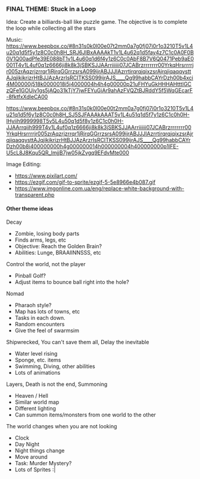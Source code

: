 ### FINAL THEME: Stuck in a Loop

Idea: Create a billiards-ball like puzzle game. The objective is to complete the loop while collecting all the stars


Music:
https://www.beepbox.co/#8n31s0k0l00e07t2mm0a7g0fj07i0r1o3210T5v1L4u20q1d5f5y1z8C0c0h8H_SRJ6JIBxAAAAkT1v1L4u62q1d5fay4z7C1c0A0F0B0V1Q00adPfe39E088bT1v1L4u60q1d6f4y1z6C0c0AbF8B7V6Q0471Peb9aE0001T4v1L4uf0q1z6666ji8k8k3jSBKSJJAArriiiiii07JCABrzrrrrrrr00YrkqHrsrrrrjr005zrAqzrjzrrqr1jRjrqGGrrzsrsA099ijrABJJJIAzrrtirqrqjqixzsrAjrqjiqaqqysttAJqjikikrizrHtBJJAzArzrIsRCITKSS099ijrAJS____Qg99habbCAYrDzh00b4xci4M00000j518k0000018i5j4000004h4h4g00000p21uFHYuGkHHHAHtttIGCzQFe1GOUjv1gs5jAQo31kTjY7jwFEYuGiAr9ahAzFVQZtBJRddY5f5WqGEcarF-8fktfxXdleCA00

https://www.beepbox.co/#8n31s0k0l00e00t2mm0a7g0fj07i0r1o3210T5v1L4u21q1d5f6y1z8C0c0h8H_SJ5SJFAAAkAAAT5v1L4u51q1d5f7y1z6C1c0h0H-IHyiih9999998T5v5L4u50q1d5f8y1z6C1c0h0H-JJAArrqiih999T4v1L4uf0q1z6666ji8k8k3jSBKSJJAArriiiiii07JCABrzrrrrrrr00YrkqHrsrrrrjr005zrAqzrjzrrqr1jRjrqGGrrzsrsA099ijrABJJJIAzrrtirqrqjqixzsrAjrqjiqaqqysttAJqjikikrizrHtBJJAzArzrIsRCITKSS099ijrAJS____Qg99habbCAYrDzh00b8i400000000h4g000000014h000000004h400000000p1IFE-U5cL8J8Kqu5QR_lmjjB7jw05jkZvgq9EFdvMte000


Image Editing:
- https://www.pixilart.com/
- https://ezgif.com/gif-to-sprite/ezgif-5-5e8966e4b087.gif
- https://www.imgonline.com.ua/eng/replace-white-background-with-transparent.php

#### Other theme ideas

Decay
  - Zombie, losing body parts
  - Finds arms, legs, etc
  - Objective: Reach the Golden Brain?
  - Abilities: Lunge, BRAAIINNSSS, etc

Control the world, not the player
  - Pinball Golf?
  - Adjust items to bounce ball right into the hole?

Nomad
  - Pharaoh style?
  - Map has lots of towns, etc
  - Tasks in each down.
  - Random encounters
  - Give the feel of swarmsim

Shipwrecked, You can't save them all, Delay the inevitable
  - Water level rising
  - Sponge, etc. items
  - Swimming, Diving, other abilities
  - Lots of animations

Layers, Death is not the end, Summoning
  - Heaven / Hell
  - Similar world map
  - Different lighting
  - Can summon items/monsters from one world to the other

The world changes when you are not looking
  - Clock
  - Day Night
  - Night things change
  - Move around
  - Task: Murder Mystery?
  - Lots of Sprites :|

